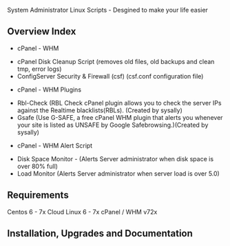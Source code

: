 System Administrator Linux Scripts - Desgined to make your life easier 

## Overview Index

- cPanel - WHM
 * cPanel Disk Cleanup Script (removes old files, old backups and clean tmp, error logs)
 * ConfigServer Security & Firewall (csf) (csf.conf configuration file)
 
- cPanel - WHM Plugins 
 * Rbl-Check (RBL Check cPanel plugin allows you to check the server IPs against the Realtime blacklists(RBLs). (Created by sysally)
 * Gsafe (Use G-SAFE, a free cPanel WHM plugin that alerts you whenever your site is listed as UNSAFE by Google Safebrowsing.)(Created by sysally)
 
- cPanel - WHM Alert Script
 * Disk Space Monitor - (Alerts Server administrator when disk space is over 80% full)
 * Load Monitor (Alerts Server administrator when server load is over 5.0)

## Requirements
Centos 6 - 7x
Cloud Linux 6 - 7x
cPanel / WHM v72x

## Installation, Upgrades and Documentation
